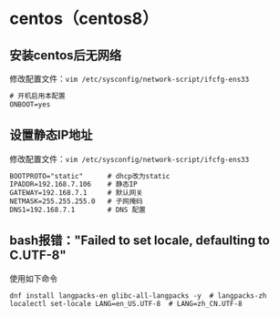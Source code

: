 # centos（centos8）

## 安装centos后无网络

修改配置文件：```vim /etc/sysconfig/network-script/ifcfg-ens33```

```txt
# 开机启用本配置
ONBOOT=yes
```

## 设置静态IP地址

修改配置文件：```vim /etc/sysconfig/network-script/ifcfg-ens33```

```txt
BOOTPROTO="static"      # dhcp改为static 
IPADDR=192.168.7.106    # 静态IP
GATEWAY=192.168.7.1     # 默认网关
NETMASK=255.255.255.0   # 子网掩码
DNS1=192.168.7.1        # DNS 配置
```

## bash报错："Failed to set locale, defaulting to C.UTF-8"

使用如下命令

```shell
dnf install langpacks-en glibc-all-langpacks -y  # langpacks-zh
localectl set-locale LANG=en_US.UTF-8  # LANG=zh_CN.UTF-8
```